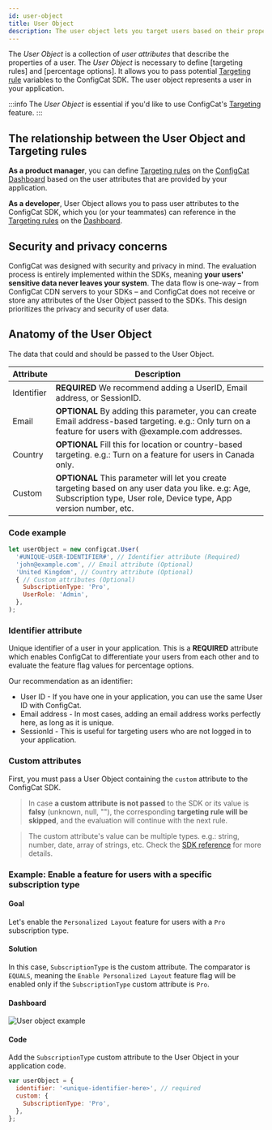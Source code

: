```yaml
---
id: user-object
title: User Object
description: The user object lets you target users based on their properties with different features. The user object is essential for beta and A/B testing.
---
```


The *User Object*  is a collection of *user attributes* that describe the properties of a user. The *User Object* is necessary to define [targeting rules] and [percentage options].
It allows you to pass potential [Targeting rule](/advanced/targeting) variables to the ConfigCat SDK. The user object represents a user in your application.

:::info
The *User Object* is essential if you'd like to use ConfigCat's [Targeting](/advanced/targeting) feature.
:::

## The relationship between the User Object and Targeting rules

**As a product manager**, you can define [Targeting rules](/advanced/targeting) on the <a href="https://app.configcat.com" target="_blank">ConfigCat Dashboard</a> based on the user attributes that are provided by your application.

**As a developer**, User Object allows you to pass user attributes to the ConfigCat SDK, which you (or your teammates) can reference in the [Targeting rules](/advanced/targeting) on the <a href="https://app.configcat.com" target="_blank">Dashboard</a>.

## Security and privacy concerns

ConfigCat was designed with security and privacy in mind. The evaluation process is entirely implemented within the SDKs, meaning **your users' sensitive data never leaves your system**. The data flow is one-way – from ConfigCat CDN servers to your SDKs – and ConfigCat does not receive or store any attributes of the User Object passed to the SDKs. This design prioritizes the privacy and security of user data.

## Anatomy of the User Object

The data that could and should be passed to the User Object.

| Attribute  | Description                                                                                                                                                              |
| ---------- | ------------------------------------------------------------------------------------------------------------------------------------------------------------------------ |
| Identifier | **REQUIRED** We recommend adding a UserID, Email address, or SessionID.                                                                                                  |
| Email      | **OPTIONAL** By adding this parameter, you can create Email address-based targeting. e.g.: Only turn on a feature for users with @example.com addresses.                 |
| Country    | **OPTIONAL** Fill this for location or country-based targeting. e.g.: Turn on a feature for users in Canada only.                                                        |
| Custom     | **OPTIONAL** This parameter will let you create targeting based on any user data you like. e.g: Age, Subscription type, User role, Device type, App version number, etc. |

### Code example

```js
let userObject = new configcat.User(
  '#UNIQUE-USER-IDENTIFIER#', // Identifier attribute (Required)
  'john@example.com', // Email attribute (Optional)
  'United Kingdom', // Country attribute (Optional)
  { // Custom attributes (Optional)
    SubscriptionType: 'Pro', 
    UserRole: 'Admin',
  },
);
```

### Identifier attribute

Unique identifier of a user in your application. This is a **REQUIRED** attribute which enables ConfigCat to differentiate your users from each other and to evaluate the feature flag values for percentage options.

Our recommendation as an identifier:

- User ID - If you have one in your application, you can use the same User ID with ConfigCat.
- Email address - In most cases, adding an email address works perfectly here, as long as it is unique.
- SessionId - This is useful for targeting users who are not logged in to your application.

### Custom attributes

First, you must pass a User Object containing the `custom` attribute to the ConfigCat SDK.

> In case **a custom attribute is not passed** to the SDK or its value is **falsy** (unknown, null, ""), the corresponding **targeting rule will be skipped**, and the evaluation will continue with the next rule.

> The custom attribute's value can be multiple types. e.g.: string, number, date, array of strings, etc. Check the [SDK reference](sdk-reference/overview) for more details.

### Example: Enable a feature for users with a specific subscription type

#### Goal
Let's enable the `Personalized Layout` feature for users with a `Pro` subscription type.

#### Solution
In this case, `SubscriptionType` is the custom attribute. The comparator is `EQUALS`, meaning the `Enable Personalized Layout` feature flag will be enabled only if the `SubscriptionType` custom attribute is `Pro`.

#### Dashboard
![User object example](/assets/targeting/user-object/user-object-example.jpg)

#### Code
Add the `SubscriptionType` custom attribute to the User Object in your application code.

```js
var userObject = {
  identifier: '<unique-identifier-here>', // required
  custom: {
    SubscriptionType: 'Pro',
  },
};
```




